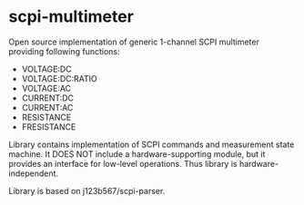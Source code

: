 scpi-multimeter
===============

Open source implementation of generic 1-channel SCPI multimeter providing following functions:

* VOLTAGE:DC
* VOLTAGE:DC:RATIO
* VOLTAGE:AC
* CURRENT:DC
* CURRENT:AC
* RESISTANCE
* FRESISTANCE

Library contains implementation of SCPI commands and measurement state machine. It DOES NOT include a hardware-supporting module, but it provides an interface for low-level operations. Thus library is hardware-independent.

Library is based on j123b567/scpi-parser.

